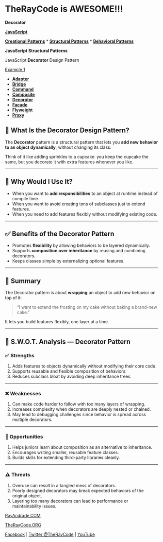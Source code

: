 # TheRayCode is AWESOME!!!

**Decorator**

**[JavaScript](../README.md)**

**[Creational Patterns](../../Creational/README.md)** * **[Structural Patterns](./README.md)** * **[Behavioral Patterns](../../Behavioral/README.md)**

**JavaScript Structural Patterns**

JavaScript **Decorator** Design Pattern

[Example 1](./Example1/README.md)  

 * **[Adapter](../Adapter/README.md)**
 * **[Bridge](../Bridge/README.md)**
 * **[Command](../Command/README.md)**
 * **[Composite](../Composite/README.md)**
 * **[Decorator](./README.md)**
 * **[Facade](../Facade/README.md)**
 * **[Flyweight](../Flyweight/README.md)**
 * **[Proxy](../Proxy/README.md)**

## 🎨 What Is the Decorator Design Pattern?

The **Decorator** pattern is a structural pattern that lets you **add new behavior to an object dynamically**, without changing its class.

Think of it like adding sprinkles to a cupcake: you keep the cupcake the same, but you decorate it with extra features whenever you like.

---

## 🤔 Why Would I Use It?

* When you want to **add responsibilities** to an object at runtime instead of compile time.
* When you want to avoid creating tons of subclasses just to extend features.
* When you need to add features flexibly without modifying existing code.

---

## ✅ Benefits of the Decorator Pattern

* Promotes **flexibility** by allowing behaviors to be layered dynamically.
* Supports **composition over inheritance** by reusing and combining decorators.
* Keeps classes simple by externalizing optional features.

---

## 🧩 Summary

The Decorator pattern is about **wrapping** an object to add new behavior on top of it:

> “I want to extend the frosting on my cake without baking a brand-new cake.”

It lets you build features flexibly, one layer at a time.

---

## 🧠 S.W\.O.T. Analysis — Decorator Pattern

### ✅ **Strengths**

1. Adds features to objects dynamically without modifying their core code.
2. Supports reusable and flexible composition of behaviors.
3. Reduces subclass bloat by avoiding deep inheritance trees.

---

### ❌ **Weaknesses**

1. Can make code harder to follow with too many layers of wrapping.
2. Increases complexity when decorators are deeply nested or chained.
3. May lead to debugging challenges since behavior is spread across multiple decorators.

---

### 🌱 **Opportunities**

1. Helps juniors learn about composition as an alternative to inheritance.
2. Encourages writing smaller, reusable feature classes.
3. Builds skills for extending third-party libraries cleanly.

---

### ⚠️ **Threats**

1. Overuse can result in a tangled mess of decorators.
2. Poorly designed decorators may break expected behaviors of the original object.
3. Layering too many decorators can lead to performance or maintainability issues.

[RayAndrade.COM](https://www.RayAndrade.com)

[TheRayCode.ORG](https://www.TheRayCode.org) 

[Facebook](https://www.facebook.com/TheRayCode/) | [Twitter @TheRayCode](https://www.twitter.com/TheRayCode/) | [YouTube](https://www.youtube.com/AndradeRay/)
